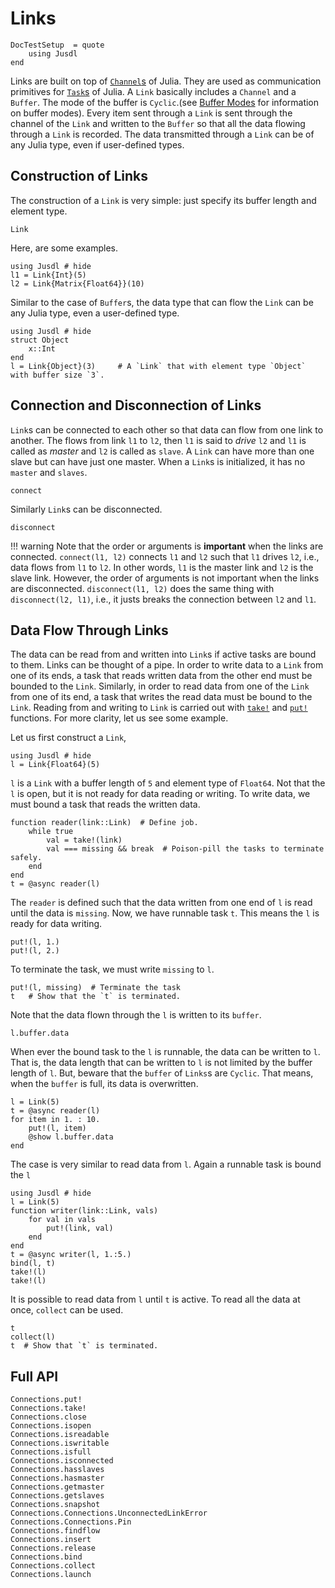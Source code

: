 # Links 

```@meta
DocTestSetup  = quote
    using Jusdl
end
```

Links are built on top of  [`Channel`s](https://docs.julialang.org/en/v1/manual/parallel-computing/#Channels-1) of Julia. They are used as communication primitives for [`Task`s](https://docs.julialang.org/en/v1/manual/control-flow/#man-tasks-1) of Julia. A `Link` basically includes a `Channel` and a `Buffer`. The mode of the buffer is `Cyclic`.(see [Buffer Modes](@ref) for information on buffer modes). Every item sent through a `Link` is sent through the channel of the `Link` and written to the `Buffer` so that all the data flowing through a `Link` is recorded. The data transmitted through a `Link` can be of any Julia type, even if user-defined types. 


## Construction of Links 
The construction of a `Link` is very simple: just specify its buffer length and element type.
```@docs 
Link
```
Here, are some examples.

```@repl
using Jusdl # hide 
l1 = Link{Int}(5)
l2 = Link{Matrix{Float64}}(10)
```

Similar to the case of `Buffer`s, the data type that can flow the `Link` can be any Julia type, even a user-defined type. 
```@repl 
using Jusdl # hide
struct Object
    x::Int 
end 
l = Link{Object}(3)     # A `Link` that with element type `Object` with buffer size `3`.
```

## Connection and Disconnection of Links 
`Link`s can be connected to each other so that data can flow from one link to another. The flows from link `l1` to `l2`, then `l1` is said to *drive* `l2` and `l1` is called as *master* and `l2` is called as `slave`. A `Link` can have more than one slave but can have just one master. When a `Link`s is initialized, it has no `master` and `slaves`.

```@docs 
connect 
```

Similarly `Link`s can be disconnected. 

```@docs 
disconnect
```

!!! warning 
    Note that the order or arguments is **important** when the links are connected. `connect(l1, l2)` connects `l1` and `l2` such that `l1` drives `l2`, i.e., data flows from `l1` to `l2`. In other words, `l1` is the master link and `l2` is the slave link. However, the order of arguments is not important when the links are disconnected. `disconnect(l1, l2)` does the same thing with `disconnect(l2, l1)`, i.e., it justs breaks the connection between `l2` and `l1`.

## Data Flow Through Links
The data can be read from and written into `Link`s if active tasks are bound to them. Links can be thought of a pipe. In order to write data to a `Link` from one of its ends, a task that reads written data from the other end must be bounded to the `Link`. Similarly, in order to read data from one of the `Link` from one of its end, a task that writes the read data must be bound to the `Link`. Reading from and writing to `Link` is carried out with [`take!`](@ref) and [`put!`](@ref) functions. For more clarity, let us see some example. 

Let us first construct a `Link`,
```@repl link_writing_ex_1
using Jusdl # hide
l = Link{Float64}(5)
```
`l` is a `Link` with a buffer length of `5` and element type of `Float64`. Not that the `l` is open, but it is not ready for data reading or writing. To write data, we must bound a task that reads the written data.
```@repl link_writing_ex_1
function reader(link::Link)  # Define job.
    while true
        val = take!(link)
        val === missing && break  # Poison-pill the tasks to terminate safely.
    end
end
t = @async reader(l)
```
The `reader` is defined such that the data written from one end of `l` is read until the data is `missing`. Now, we have runnable task `t`. This means the `l` is ready for data writing. 
```@repl link_writing_ex_1
put!(l, 1.)
put!(l, 2.)
```
To terminate the task, we must write `missing` to `l`.
```@repl link_writing_ex_1
put!(l, missing)  # Terminate the task 
t   # Show that the `t` is terminated.
```
Note that the data flown through the `l` is written to its `buffer`. 
```@repl link_writing_ex_1
l.buffer.data
```
When ever the bound task to the `l` is runnable, the data can be written to `l`. That is, the data length that can be written to `l` is not limited by the buffer length of `l`. But, beware that the `buffer` of `Links`s are `Cyclic`. That means, when the `buffer` is full, its data is overwritten.
```@repl link_writing_ex_1
l = Link(5)
t = @async reader(l)
for item in 1. : 10.
    put!(l, item)
    @show l.buffer.data
end
```

The case is very similar to read data from `l`. Again a runnable task is bound the `l` 
```@repl link_reading_ex_1
using Jusdl # hide
l = Link(5)
function writer(link::Link, vals)
    for val in vals
        put!(link, val)
    end
end
t = @async writer(l, 1.:5.)
bind(l, t)
take!(l)
take!(l)
```
It is possible to read data from `l` until `t` is active. To read all the data at once, `collect` can be used. 
```@repl link_reading_ex_1
t   
collect(l)
t  # Show that `t` is terminated.
```

## Full API 

```@docs  
Connections.put!
Connections.take!
Connections.close
Connections.isopen
Connections.isreadable
Connections.iswritable
Connections.isfull 
Connections.isconnected
Connections.hasslaves 
Connections.hasmaster 
Connections.getmaster 
Connections.getslaves 
Connections.snapshot 
Connections.Connections.UnconnectedLinkError
Connections.Connections.Pin
Connections.findflow 
Connections.insert 
Connections.release
Connections.bind
Connections.collect
Connections.launch 
```